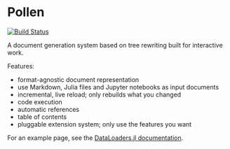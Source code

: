 # Pollen

[![Build Status](https://github.com/lorenzoh/Pollen.jl/workflows/CI/badge.svg)](https://github.com/lorenzoh/Pollen.jl/actions)


A document generation system based on tree rewriting built for interactive work.

Features:

- format-agnostic document representation
- use Markdown, Julia files and Jupyter notebooks as input documents
- incremental, live reload; only rebuilds what you changed
- code execution
- automatic references
- table of contents
- pluggable extension system; only use the features you want

For an example page, see the [DataLoaders.jl documentation](https://lorenzoh.github.io/DataLoaders.jl/docs/dev/interactive).
